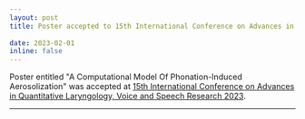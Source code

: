 ```yaml
---
layout: post
title: Poster accepted to 15th International Conference on Advances in Quantitative Laryngology, Voice and Speech Research 2023
 
date: 2023-02-01
inline: false
---
```


 Poster entitled "A Computational Model Of Phonation-Induced Aerosolization" was accepted at [15th International Conference on Advances in Quantitative Laryngology, Voice and Speech Research 2023](https://ce.mayo.edu/otorhinolaryngology/content/15th-international-conference-advances-quantitative-laryngology-voice-and-speech-research#group-tabs-node-course-default7).

***